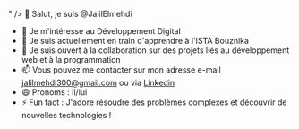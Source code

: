 
"  />
👋 Salut, je suis @JalilElmehdi
- 👀 Je m'intéresse au Développement Digital
- 🌱 Je suis actuellement en train d'apprendre à l'ISTA Bouznika
- 💞️ Je suis ouvert à la collaboration sur des projets liés au développement web et à la programmation
- 📫 Vous pouvez me contacter sur mon adresse e-mail jalilmehdi300@gmail.com ou via [Linkedin](https://www.linkedin.com/in/el-mehdi-jalil-2a4171295/)
- 😄 Pronoms : Il/lui
- ⚡ Fun fact : J'adore résoudre des problèmes complexes et découvrir de nouvelles technologies !

